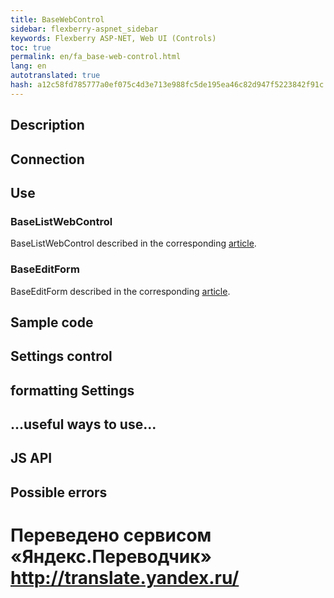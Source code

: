 ```yaml
--- 
title: BaseWebControl 
sidebar: flexberry-aspnet_sidebar 
keywords: Flexberry ASP-NET, Web UI (Controls) 
toc: true 
permalink: en/fa_base-web-control.html 
lang: en 
autotranslated: true 
hash: a12c58fd785777a0ef075c4d3e713e988fc5de195ea46c82d947f5223842f91c 
--- 
```


## Description 

## Connection 

## Use 

### BaseListWebControl 

BaseListWebControl described in the corresponding [article](fa_base-list-web-control.html). 

### BaseEditForm 

BaseEditForm described in the corresponding [article](fa_base-edit-form.html). 

## Sample code 

## Settings control 

## formatting Settings 

## ...useful ways to use... 

## JS API 

## Possible errors 



 # Переведено сервисом «Яндекс.Переводчик» http://translate.yandex.ru/